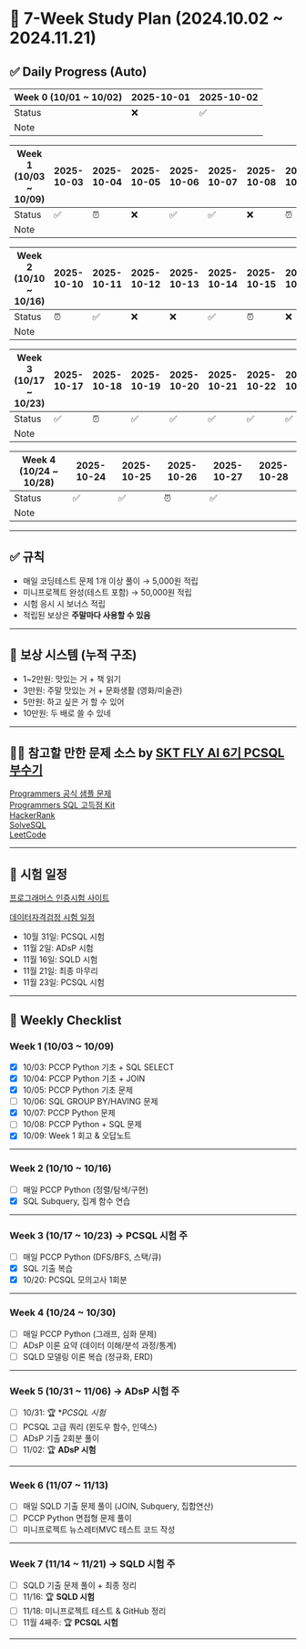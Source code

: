 # 🎯 7-Week Study Plan (2024.10.02 ~ 2024.11.21)

## ✅ Daily Progress (Auto)

<!-- PROGRESS:START -->
| Week 0 (10/01 ~ 10/02) | 2025-10-01 | 2025-10-02 |
|------------|------------|------------|
| Status | ❌ | ✅ |
| Note |  |  |

| Week 1 (10/03 ~ 10/09) | 2025-10-03 | 2025-10-04 | 2025-10-05 | 2025-10-06 | 2025-10-07 | 2025-10-08 | 2025-10-09 |
|------------|------------|------------|------------|------------|------------|------------|------------|
| Status | ✅ | ⏰ | ❌ | ✅ | ✅ | ❌ | ⏰ |
| Note |  |  |  |  |  |  |  |

| Week 2 (10/10 ~ 10/16) | 2025-10-10 | 2025-10-11 | 2025-10-12 | 2025-10-13 | 2025-10-14 | 2025-10-15 | 2025-10-16 |
|------------|------------|------------|------------|------------|------------|------------|------------|
| Status | ⏰ | ✅ | ❌ | ❌ | ✅ | ⏰ | ❌ |
| Note |  |  |  |  |  |  |  |

| Week 3 (10/17 ~ 10/23) | 2025-10-17 | 2025-10-18 | 2025-10-19 | 2025-10-20 | 2025-10-21 | 2025-10-22 | 2025-10-23 |
|------------|------------|------------|------------|------------|------------|------------|------------|
| Status | ✅ | ⏰ | ✅ | ✅ | ✅ | ✅ | ✅ |
| Note |  |  |  |  |  |  |  |

| Week 4 (10/24 ~ 10/28) | 2025-10-24 | 2025-10-25 | 2025-10-26 | 2025-10-27 | 2025-10-28 |
|------------|------------|------------|------------|------------|------------|
| Status | ✅ | ✅ | ⏰ | ✅ |  |
| Note |  |  |  |  |  |
<!-- PROGRESS:END -->


---

## ✅ 규칙

- 매일 코딩테스트 문제 1개 이상 풀이 → 5,000원 적립
- 미니프로젝트 완성(테스트 포함) → 50,000원 적립
- 시험 응시 시 보너스 적립
- 적립된 보상은 **주말마다 사용할 수 있음**

---

## 🎁 보상 시스템 (누적 구조)

- 1~2만원: 맛있는 거 + 책 읽기
- 3만원: 주말 맛있는 거 + 문화생활 (영화/미술관)
- 5만원: 하고 싶은 거 할 수 있어
- 10만원: 두 배로 쓸 수 있네

---

## 🧑‍💻 참고할 만한 문제 소스 by [SKT FLY AI 6기 PCSQL 부수기](https://github.com/Hyubbbb/FLY_PCSQL?tab=readme-ov-file)
[Programmers 공식 샘플 문제](https://certi.programmers.co.kr/about/sample)  
[Programmers SQL 고득점 Kit](https://school.programmers.co.kr/learn/challenges?tab=sql_practice_kit)  
[HackerRank](https://www.hackerrank.com/domains/sql?ref=blog.selectfromuser.com)  
[SolveSQL](https://solvesql.com/?ref=blog.selectfromuser.com)  
[LeetCode](https://leetcode.com/studyplan/top-sql-50/)

---

## 🎯 시험 일정
[프로그래머스 인증시험 사이트](https://certi.programmers.co.kr/tryouts)

[데이터자격검정 시험 일정](https://www.dataq.or.kr/www/accept/schedule.do)

- 10월 31일: PCSQL 시험
- 11월 2일: ADsP 시험
- 11월 16일: SQLD 시험
- 11월 21일: 최종 마무리
- 11월 23일: PCSQL 시험

---

## 📅 Weekly Checklist


### Week 1 (10/03 ~ 10/09)

- [x] 10/03: PCCP Python 기초 + SQL SELECT
- [x] 10/04: PCCP Python 기초 + JOIN
- [x] 10/05: PCCP Python 기초 문제
- [ ] 10/06: SQL GROUP BY/HAVING 문제
- [x] 10/07: PCCP Python 문제
- [ ] 10/08: PCCP Python + SQL 문제
- [x] 10/09: Week 1 회고 & 오답노트

---

### Week 2 (10/10 ~ 10/16)

- [ ] 매일 PCCP Python (정렬/탐색/구현)
- [X] SQL Subquery, 집계 함수 연습

---

### Week 3 (10/17 ~ 10/23) → **PCSQL 시험 주**

- [ ] 매일 PCCP Python (DFS/BFS, 스택/큐)
- [X] SQL 기출 복습
- [X] 10/20: PCSQL 모의고사 1회분

---

### Week 4 (10/24 ~ 10/30)

- [ ] 매일 PCCP Python (그래프, 심화 문제)
- [ ] ADsP 이론 요약 (데이터 이해/분석 과정/통계)
- [ ] SQLD 모델링 이론 복습 (정규화, ERD)

---

### Week 5 (10/31 ~ 11/06) → **ADsP 시험 주**
- [ ] 10/31: 🏆 **PCSQL 시험*
- [ ] PCSQL 고급 쿼리 (윈도우 함수, 인덱스)
- [ ] ADsP 기출 2회분 풀이
- [ ] 11/02: 🏆 **ADsP 시험**

---

### Week 6 (11/07 ~ 11/13)

- [ ] 매일 SQLD 기출 문제 풀이 (JOIN, Subquery, 집합연산)
- [ ] PCCP Python 면접형 문제 풀이
- [ ] 미니프로젝트 뉴스레터MVC 테스트 코드 작성

---

### Week 7 (11/14 ~ 11/21) → **SQLD 시험 주**

- [ ] SQLD 기출 문제 풀이 + 최종 정리
- [ ] 11/16: 🏆 **SQLD 시험**
- [ ] 11/18: 미니프로젝트 테스트 & GitHub 정리
- [ ] 11월 4째주: 🏆 **PCSQL 시험**

---




